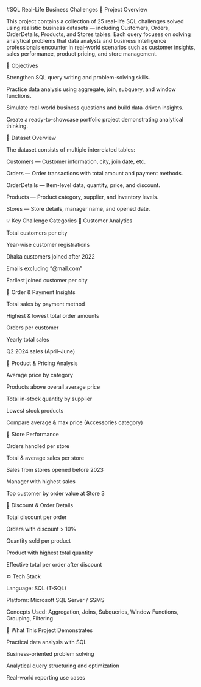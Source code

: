 #SQL Real-Life Business Challenges
🧠 Project Overview

This project contains a collection of 25 real-life SQL challenges solved using realistic business datasets — including Customers, Orders, OrderDetails, Products, and Stores tables.
Each query focuses on solving analytical problems that data analysts and business intelligence professionals encounter in real-world scenarios such as customer insights, sales performance, product pricing, and store management.

🎯 Objectives

Strengthen SQL query writing and problem-solving skills.

Practice data analysis using aggregate, join, subquery, and window functions.

Simulate real-world business questions and build data-driven insights.

Create a ready-to-showcase portfolio project demonstrating analytical thinking.

🧩 Dataset Overview

The dataset consists of multiple interrelated tables:

Customers — Customer information, city, join date, etc.

Orders — Order transactions with total amount and payment methods.

OrderDetails — Item-level data, quantity, price, and discount.

Products — Product category, supplier, and inventory levels.

Stores — Store details, manager name, and opened date.

💡 Key Challenge Categories
🔹 Customer Analytics

Total customers per city

Year-wise customer registrations

Dhaka customers joined after 2022

Emails excluding “@mail.com”

Earliest joined customer per city

🔹 Order & Payment Insights

Total sales by payment method

Highest & lowest total order amounts

Orders per customer

Yearly total sales

Q2 2024 sales (April–June)

🔹 Product & Pricing Analysis

Average price by category

Products above overall average price

Total in-stock quantity by supplier

Lowest stock products

Compare average & max price (Accessories category)

🔹 Store Performance

Orders handled per store

Total & average sales per store

Sales from stores opened before 2023

Manager with highest sales

Top customer by order value at Store 3

🔹 Discount & Order Details

Total discount per order

Orders with discount > 10%

Quantity sold per product

Product with highest total quantity

Effective total per order after discount

⚙️ Tech Stack

Language: SQL (T-SQL)

Platform: Microsoft SQL Server / SSMS

Concepts Used: Aggregation, Joins, Subqueries, Window Functions, Grouping, Filtering

🧾 What This Project Demonstrates

Practical data analysis with SQL

Business-oriented problem solving

Analytical query structuring and optimization

Real-world reporting use cases
